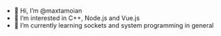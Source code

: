 - 👋 Hi, I’m @maxtamoian
- 👀 I’m interested in C++, Node.js and Vue.js
- 🌱 I’m currently learning sockets and system programming in general
